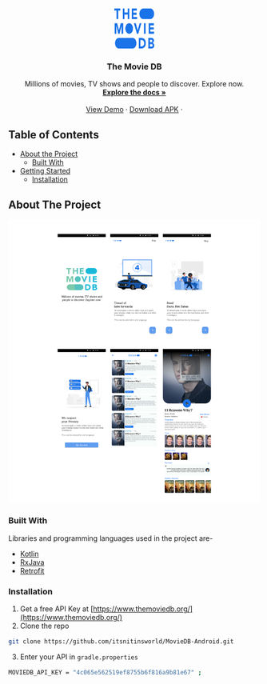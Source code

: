 
<!-- PROJECT LOGO -->
<br />
<p align="center">
  <a href="https://github.com/itsnitinsworld/MovieDB-Android/">
    <img src="images/logo.png" alt="Logo" width="80" height="80">
  </a>


  <h3 align="center">The Movie DB</h3>

  <p align="center">
    Millions of movies, TV shows and people to discover. Explore now.
    <br />
    <a href="https://github.com/othneildrew/Best-README-Template"><strong>Explore the docs »</strong></a>
    <br />
    <br />
    <a href="https://www.figma.com/file/yphEUcheCderJplkWjIh6C/Movie-DB?node-id=40%3A0">View Demo</a>
    ·
    <a href="https://github.com/itsnitinsworld/MovieDB-Android/issues">Download APK</a>
    ·
  </p>



</p>



<!-- TABLE OF CONTENTS -->

## Table of Contents

* [About the Project](#about-the-project)
  * [Built With](#built-with)
* [Getting Started](#getting-started)
  * [Installation](#installation)




<!-- ABOUT THE PROJECT -->
## About The Project

![Product Name Screen Shot](images/UI.png)

### Built With
Libraries and programming languages used in the project are-
* [Kotlin](https://kotlinlang.org/)
* [RxJava](https://github.com/ReactiveX/RxJava)
* [Retrofit](https://square.github.io/retrofit/)



<!-- GETTING STARTED -->


### Installation

1. Get a free API Key at [https://www.themoviedb.org/](https://www.themoviedb.org/)
2. Clone the repo
```sh
git clone https://github.com/itsnitinsworld/MovieDB-Android.git
```

3. Enter your API in `gradle.properties`
```sh
MOVIEDB_API_KEY = "4c065e562519ef8755b6f816a9b81e67" ;
```





